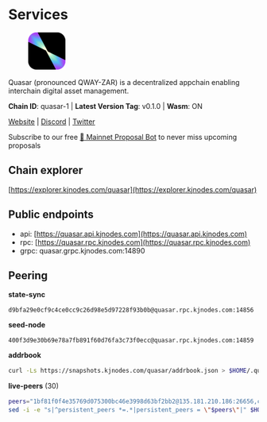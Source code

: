 # Services

<figure><img src="https://raw.githubusercontent.com/kj89/cosmos-images/main/logos/quasar.png" alt=""><figcaption></figcaption></figure>

Quasar (pronounced QWAY-ZAR) is a decentralized  appchain enabling interchain digital asset management.

**Chain ID**: quasar-1 | **Latest Version Tag**: v0.1.0 | **Wasm**: ON

[Website](https://www.quasar.fi) | [Discord](https://discord.gg/quasarfi) | [Twitter](https://twitter.com/QuasarFi)



Subscribe to our free [🤖 Mainnet Proposal Bot](https://t.me/kjnodes_proposal_bot) to never miss upcoming proposals


## Chain explorer
[https://explorer.kjnodes.com/quasar](https://explorer.kjnodes.com/quasar)

## Public endpoints

* api: [https://quasar.api.kjnodes.com](https://quasar.api.kjnodes.com)
* rpc: [https://quasar.rpc.kjnodes.com](https://quasar.rpc.kjnodes.com)
* grpc: quasar.grpc.kjnodes.com:14890

## Peering

**state-sync**

```text
d9bfa29e0cf9c4ce0cc9c26d98e5d97228f93b0b@quasar.rpc.kjnodes.com:14856
```

**seed-node**

```text
400f3d9e30b69e78a7fb891f60d76fa3c73f0ecc@quasar.rpc.kjnodes.com:14859
```

**addrbook**
```bash
curl -Ls https://snapshots.kjnodes.com/quasar/addrbook.json > $HOME/.quasarnode/config/addrbook.json
```

**live-peers** (30)
```bash
peers="1bf81f0f4e35769d075300bc46e3998d63bf2bb2@135.181.210.186:26656,c124ce0b508e8b9ed1c5b6957f362225659b5343@134.65.193.11:26656,d7ea38275af96271fd66194dad3951ef38b8ba7c@193.70.33.64:18256,6f9e244b6e225241c02b235f700c2b0788da982d@148.113.159.22:18256,5a111b281852be31838ecf1202e59981e618355e@89.116.31.95:18256,d9bfa29e0cf9c4ce0cc9c26d98e5d97228f93b0b@65.109.88.38:48656,a40e1d5f63fad9e14edb9c95458b27f3c1de858c@116.203.236.246:26618,bbf8c1562c20726a436f1c1476ad49e560ca179b@51.89.190.33:26656,66e0a7d2c2fc75a91627085d0ac5681a35dfd408@37.252.184.234:26656,201eb8fc1e84beb4bdce8ae5614c7abb41e32edb@65.109.160.91:18256,2b01cb4d5c2108b20788aad68e11149899f170f4@99.80.59.242:26656,d11f867df7e498de0835e2d1b5bc34334c7337d1@65.109.31.114:2490,ff8bfc8a197e279810ccb21acdd987dfd6d3eb54@81.0.248.60:18256,a286b35c9e9626cc7b780120ebe4afa883c059ce@144.76.40.53:18256,6128f51914659e0ee2c57970d84223404fe5e5ce@65.108.137.36:26656,8688b59432d98b6ded8bed01c3c29d4892ae6e4f@38.146.3.149:18256,1c4d42123dc63fba03bc28d2b5a837879e7de979@162.55.245.149:2040,e1b058e5cfa2b836ddaa496b10911da62dcf182e@65.21.136.170:58656,471518432477e31ea348af246c0b54095d41352c@134.65.195.144:26656,bccdc6cb3a0785bf3ee65d98c38bdd62bb843285@141.95.157.139:18256,298e0e1faf8a5da43514cc2908d2908658e732a0@38.146.3.148:18256,88cc4d314c9804a9478e900b6f18a83ea58a98c6@57.128.20.163:18256,6cceba286b498d4a1931f85e35ea0fa433373057@169.155.170.222:26656,dc0a7aa89cc33c93b878ca68b4263af77daafc66@65.21.200.7:1270,10e73ac4ab3f9e1edd89e1aa342eb4d4f11120f0@135.181.128.114:18256,2028d1984d4828fb5662225d12db1a8722b9bfab@135.181.215.62:4740,e726816f42831689eab9378d5d577f1d06d25716@176.9.188.21:26656,f2e7f8af9e5f72bcde83a8bc0ca05aded6d51a5e@103.180.28.199:26656,58a4943a150cc77ab77ded222c44b23548ee702a@146.59.81.23:26667,c97640c7c53a32ff301c09b261bbccb35c286dba@65.109.50.30:26656"
sed -i -e "s|^persistent_peers *=.*|persistent_peers = \"$peers\"|" $HOME/.quasarnode/config/config.toml
```
